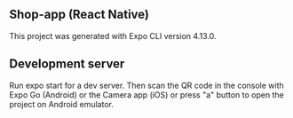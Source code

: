 ## Shop-app (React Native)  
This project was generated with Expo CLI version 4.13.0.  

## Development server  
Run expo start for a dev server. Then scan the QR code in the console with Expo Go (Android) or the Camera app (iOS) or press "a" button to open the project on Android emulator.  
